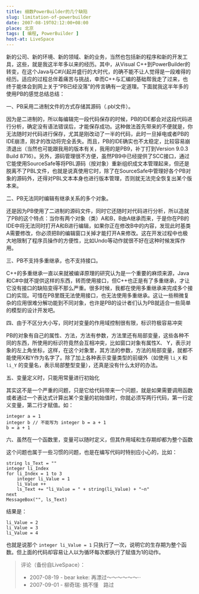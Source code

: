 ```yaml
---
title: 细数PowerBuilder的几个缺陷
slug: limitation-of-powerbuilder
date: 2007-08-19T02:12:00+08:00
place: 北京
tags: [ 编程, PowerBuilder ]
host-at: LiveSpace
---
```

新的公司、新的环境、新的领域、新的业务，当然也包括新的程序和新的开发工具，这些，就是我这半年多以来的经历。其中，从Visual C++到PowerBuilder的转变，在这个Java与C#兴起并盛行的大时代，的确不能不让人觉得是一段难得的经历。适应的过程总伴着痛苦与挑战，幸而C++与汇编的基础帮我走了过来，也终于能体会到网上关于“PB已经没落”的传言确有一定道理。下面就我这半年多的使用PB的感觉总结总结：

一、PB采用二进制文件的方式存储其源码（.pbl文件）。

因为是二进制的，所以每编辑完一段代码保存的时候，PB的IDE都会对这段代码进行分析，确定没有语法错误后，才能保存成功。这种做法首先带来的不便就是，你无法随时对代码进行保存，尤其是刚改动了一半的代码，此时一旦掉电或者PB的IDE崩溃，刚才的改动将完全丢失。而且，PB的IDE确实也不太稳定，比较容易崩溃退出（当然也可能跟我用的版本有关，我用的是PB9，补丁打到Version 9.0.3 Build 8716）。另外，源码管理很不方便，虽然PB9中已经提供了SCC接口，通过它能使用SourceSafe等将PBL源码（按对象）重新组织成文本管理起来，但还是脱离不了PBL文件，也就是说真使用它时，除了在SourceSafe中管理好各个PB对象的源码外，还得对PBL文本本身也进行版本管理，否则就无法完全恢复出某个版本来。

二、PB无法同时编辑有继承关系的多个对象。

还是因为PB使用了二进制的源码文件，同时它还随时对代码进行分析，所以造就了PB的这个特点：当你有两个对象（类）A和B，B由A继承而来，于是你在PB的IDE中将无法同时打开A和B进行编辑，如果你正在修改B中的内容，发现此时基类A需要修改，你必须把B的编辑窗口关掉才能打开A来修改。这在开发过程中也极大地限制了程序员操作的方便性，比如Undo等动作就很不好在这种时候发挥作用。

三、PB不支持多重继承，也不支持接口。

C++的多重继承一直以来就被编译原理的研究认为是一个重要的麻烦来源，Java和C#中就不提供这样的东西，转而使用接口，但C++也正是有了多重继承，才让它没有接口的缺陷变得不那么严重。很多时候，我都在使用多重继承来完成多个接口的实现。可惜在PB里既无法使用接口，也无法使用多重继承。这让一些稍微复杂的应用很难分解功能到不同对象，也许是PB的设计者们认为PB就适合一些简单的模型的设计开发吧。

四、由于不区分大小写，同时对变量的作用域控制很有限，标识符极容易冲突

PB的对象有自己的属性、方法，方法有参数，方法里还有局部变量，这些各种不同的东西，所使用的标识符竟然会互相冲突，比如窗口对象有属性X、 Y，表示对象的左上角坐标，这样，在这个对象里，其方法的参数，方法的局部变量，就都不能使用X和Y作为名字了。除了加上各种表示变量类型的前缀外（如使用 `li_X` 和 `li_Y` 的变量名，表示局部整型变量），还真是没有什么太好的办法。

五、变量定义时，只能用常量进行初始化

其实这不是一个严重的问题，只是它给代码带来一个问题，就是如果需要调用函数或者通过一个表达式计算出某个变量的初始值时，你就必须写两行代码，第一行定义变量，第二行才赋值。如：

    integer a = 1
    integer b // 不能写为 integer b = a + 1
    b = a + 1

六、虽然在一个函数里，变量可以随时定义，但其作用域和生存期却都为整个函数

这个问题也属于一些习惯的问题，也是在编写代码时特别应小心的，比如：

    string ls_Text = ""
    integer li_Index
    for li_Index = 1 to 3
        integer li_Value = 1
        li_Value ++
        ls_Text += "li_Value = " + string(li_Value) + "~n"
    next
    MessageBox("", ls_Text)

结果是：

    li_Value = 2
    li_Value = 3
    li_Value = 4

也就是说那个 `integer li_Value = 1` 只执行了一次，说明它的生存期为整个函数。但上面的代码却容易让人以为循环每次都执行了赋值为1的动作。

> 评论（备份自LiveSpace）：
>
> * 2007-08-19 - bear keke: 再漂过～～～～～～··
> * 2007-09-01 - 柳奇瑞: 搞不懂　路过
